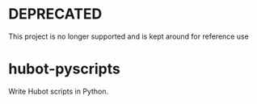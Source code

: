 # DEPRECATED

This project is no longer supported and is kept around for reference use

hubot-pyscripts
===============

Write Hubot scripts in Python.
